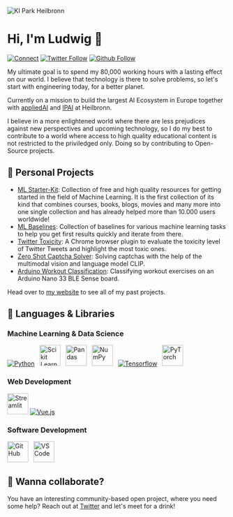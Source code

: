 ![KI Park Heilbronn](https://file.notion.so/f/s/d8c2575b-9886-451e-88ce-50e8343779a5/copy3.jpg?id=ea105fa4-1b30-428f-aaef-dfabf0ccdae0&table=block&spaceId=d8bd58b7-a274-49e3-a432-c5e0801b9dfd&expirationTimestamp=1687090186106&signature=g7zdTxSBTm6OgfZhp0LcOOQWkhoja8Snqv1ycMNsuBA&downloadName=copy3.jpg)

# Hi, I'm Ludwig 👋
[![Connect](https://img.shields.io/badge/Connect-0077B5?style=for-the-badge&logo=linkedin&logoColor=white)](https://www.linkedin.com/in/ludwigstumpp/)
[![Twitter Follow](https://img.shields.io/twitter/follow/ludwig_stumpp?color=%231DA1F2&label=Follow&logo=twitter&logoColor=%231DA1F2&style=for-the-badge)](https://twitter.com/ludwig_stumpp)
[![Github Follow](https://img.shields.io/github/followers/LudwigStumpp?color=%23171515&label=Follow&logo=github&logoColor=%23171515&style=for-the-badge)](https://github.com/LudwigStumpp)

My ultimate goal is to spend my 80,000 working hours with a lasting effect on our world. I believe that technology is there to solve problems, so let's start with engineering today, for a better planet.

Currently on a mission to build the largest AI Ecosystem in Europe together with [appliedAI](https://www.appliedai.de/) and [IPAI](https://ip.ai/en/) at Heilbronn. 

I believe in a more enlightened world where there are less prejudices against new perspectives and upcoming technology, so I do my best to contribute to a world where access to high quality educational content is not restricted to the priviledged only. Doing so by contributing to Open-Source projects.

## 🚀 Personal Projects
- [ML Starter-Kit](https://mlstarterkit.com): Collection of free and high quality resources for getting started in the field of Machine Learning. It is the first collection of its kind that combines courses, books, blogs, movies and many more into one single collection and has already helped more than 10.000 users worldwide!
- [ML Baselines](https://ludwigstumpp.com/ml-baselines): Collection of baselines for various machine learning tasks to help you get first results quickly and iterate from there.
- [Twitter Toxicity](https://github.com/LudwigStumpp/twitter-toxicity): A Chrome browser plugin to evaluate the toxicity level of Twitter Tweets and highlight the most toxic ones.
- [Zero Shot Captcha Solver](https://github.com/LudwigStumpp/zero-shot-captcha-solver): Solving captchas with the help of the multimodal vision and language model CLIP.
- [Arduino Workout Classification](https://github.com/LudwigStumpp/arduino-workout-classification): Classifying workout exercises on an Arduino Nano 33 BLE Sense board.

Head over to [my website](http://ludwigstumpp.com) to see all of my past projects.

## 🌈 Languages & Libraries

### Machine Learning & Data Science
[<img alt="Python" src="https://img.icons8.com/color/48/000000/python.png"/>](https://www.python.org/) &nbsp;
[<img alt="Scikit Learn" src="https://upload.wikimedia.org/wikipedia/commons/thumb/0/05/Scikit_learn_logo_small.svg/260px-Scikit_learn_logo_small.svg.png" height="48"/>](https://scikit-learn.org/) &nbsp;
[<img alt="Pandas" src="https://i.redd.it/c6h7rok9c2v31.jpg" height="48"/>](https://pandas.pydata.org/) &nbsp;
[<img alt="NumPy" src="https://user-images.githubusercontent.com/50221806/86498201-a8bd8680-bd39-11ea-9d08-66b610a8dc01.png" height="48"/>](https://numpy.org/) &nbsp;
[<img alt="Tensorflow" src="https://img.icons8.com/color/48/000000/tensorflow.png"/>](https://www.tensorflow.org/) &nbsp;
[<img alt="PyTorch" src="https://user-images.githubusercontent.com/42147848/178567459-cb1bfe41-dee5-455b-af94-ce4d4f036295.png" height="48"/>](https://pytorch.org/)

### Web Development
[<img alt="Streamlit" src="https://streamlit.io/images/brand/streamlit-mark-color.svg" height="48"/>](https://streamlit.io/)
[<img alt="Vue.js" src="https://img.icons8.com/color/48/000000/vue-js.png"/>](https://vuejs.org/) &nbsp;

### Software Development
[<img alt="GitHub" src="https://github.githubassets.com/images/modules/logos_page/GitHub-Mark.png" height="48"/>](https://github.com/about) &nbsp;
[<img alt="VSCode" src="https://upload.wikimedia.org/wikipedia/commons/thumb/9/9a/Visual_Studio_Code_1.35_icon.svg/240px-Visual_Studio_Code_1.35_icon.svg.png" height="48"/>](https://code.visualstudio.com/)

## 🤙 Wanna collaborate?
You have an interesting community-based open project, where you need some help? Reach out at [Twitter](https://twitter.com/ludwig_stumpp) and let's meet for a drink!
